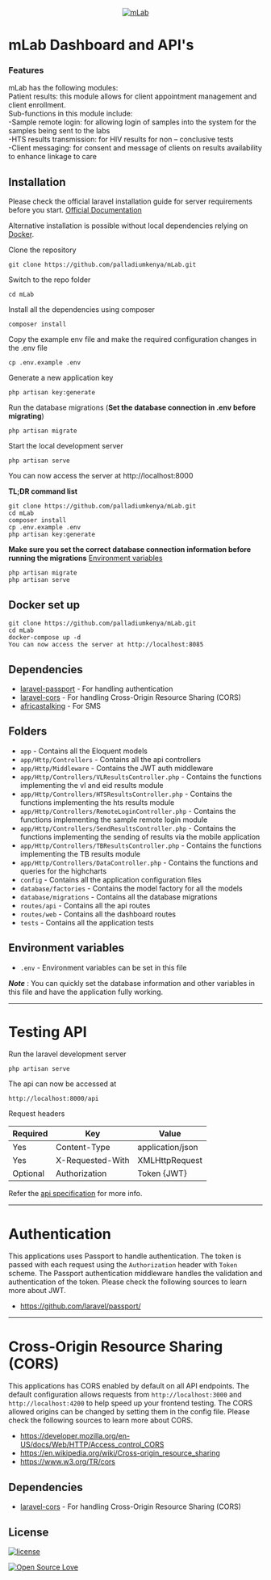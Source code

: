 <p align="center">
  <a href="https://mlab.palladiumkenya.co.ke">
    <img src="https://mlab.mhealthkenya.co.ke/assets/images/logo.png" alt="mLab">
  </a>
  </p>

# mLab Dashboard and API's

### Features

mLab has the following modules: <br>
Patient results: this module allows for client appointment management and client enrollment. <br>
Sub-functions in this module include: <br>
-Sample remote login: for allowing login of samples into the system for the samples being sent to the labs <br>
-HTS results transmission: for HIV results for non – conclusive tests <br>
-Client messaging: for consent and message of clients on results availability to enhance linkage to care <br>

## Installation

Please check the official laravel installation guide for server requirements before you start. [Official Documentation](https://laravel.com/docs/5.8/installation#installation)

Alternative installation is possible without local dependencies relying on [Docker](#docker). 

Clone the repository

    git clone https://github.com/palladiumkenya/mLab.git

Switch to the repo folder

    cd mLab

Install all the dependencies using composer

    composer install

Copy the example env file and make the required configuration changes in the .env file

    cp .env.example .env

Generate a new application key

    php artisan key:generate

Run the database migrations (**Set the database connection in .env before migrating**)

    php artisan migrate

Start the local development server

    php artisan serve

You can now access the server at http://localhost:8000

**TL;DR command list**

    git clone https://github.com/palladiumkenya/mLab.git
    cd mLab
    composer install
    cp .env.example .env
    php artisan key:generate
    
**Make sure you set the correct database connection information before running the migrations** [Environment variables](#environment-variables)

    php artisan migrate
    php artisan serve
    
    
## Docker set up
    git clone https://github.com/palladiumkenya/mLab.git
    cd mLab
    docker-compose up -d
    You can now access the server at http://localhost:8085
    
## Dependencies

- [laravel-passport](https://github.com/laravel/passport) - For handling authentication
- [laravel-cors](https://github.com/barryvdh/laravel-cors) - For handling Cross-Origin Resource Sharing (CORS)
- [africastalking](https://github.com/AfricasTalkingLtd/africastalking-php) - For SMS

## Folders

- `app` - Contains all the Eloquent models
- `app/Http/Controllers` - Contains all the api controllers
- `app/Http/Middleware` - Contains the JWT auth middleware
- `app/Http/Controllers/VLResultsController.php` - Contains the functions implementing the vl and eid results module
- `app/Http/Controllers/HTSResultsController.php` - Contains the functions implementing the hts results module
- `app/Http/Controllers/RemoteLoginController.php` - Contains the functions implementing the sample remote login module
- `app/Http/Controllers/SendResultsController.php` - Contains the functions implementing the sending of results via the mobile application
- `app/Http/Controllers/TBResultsController.php` - Contains the functions implementing the TB results module
- `app/Http/Controllers/DataController.php` - Contains the functions and queries for the highcharts
- `config` - Contains all the application configuration files
- `database/factories` - Contains the model factory for all the models
- `database/migrations` - Contains all the database migrations
- `routes/api` - Contains all the api routes
- `routes/web` - Contains all the dashboard routes
- `tests` - Contains all the application tests

## Environment variables

- `.env` - Environment variables can be set in this file

***Note*** : You can quickly set the database information and other variables in this file and have the application fully working.

----------

# Testing API

Run the laravel development server

    php artisan serve

The api can now be accessed at

    http://localhost:8000/api

Request headers

| **Required** 	| **Key**              	| **Value**            	|
|----------	|------------------	|------------------	|
| Yes      	| Content-Type     	| application/json 	|
| Yes      	| X-Requested-With 	| XMLHttpRequest   	|
| Optional 	| Authorization    	| Token {JWT}      	|

Refer the [api specification](#api-specification) for more info.

----------
 
# Authentication
 
This applications uses Passport to handle authentication. The token is passed with each request using the `Authorization` header with `Token` scheme. The Passport authentication middleware handles the validation and authentication of the token. Please check the following sources to learn more about JWT.
 
- https://github.com/laravel/passport/

----------

# Cross-Origin Resource Sharing (CORS)
 
This applications has CORS enabled by default on all API endpoints. The default configuration allows requests from `http://localhost:3000` and `http://localhost:4200` to help speed up your frontend testing. The CORS allowed origins can be changed by setting them in the config file. Please check the following sources to learn more about CORS.
 
- https://developer.mozilla.org/en-US/docs/Web/HTTP/Access_control_CORS
- https://en.wikipedia.org/wiki/Cross-origin_resource_sharing
- https://www.w3.org/TR/cors
## Dependencies

- [laravel-cors](https://github.com/barryvdh/laravel-cors) - For handling Cross-Origin Resource Sharing (CORS)

## License

[![license](https://img.shields.io/github/license/mashape/apistatus.svg?style=for-the-badge)](#)

[![Open Source Love](https://badges.frapsoft.com/os/v2/open-source-200x33.png?v=103)](#)
